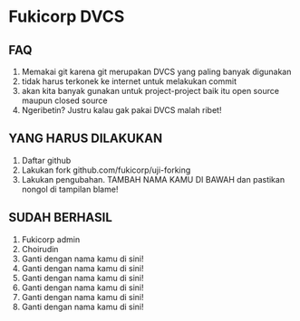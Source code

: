 Fukicorp DVCS
===================

FAQ
---
1. Memakai git karena git merupakan DVCS yang paling banyak digunakan
2. tidak harus terkonek ke internet untuk melakukan commit
3. akan kita banyak gunakan untuk project-project baik itu open source maupun closed source
4. Ngeribetin? Justru kalau gak pakai DVCS malah ribet!

YANG HARUS DILAKUKAN
--------------------
1. Daftar github
2. Lakukan fork github.com/fukicorp/uji-forking
3. Lakukan pengubahan. TAMBAH NAMA KAMU DI BAWAH dan pastikan nongol di
   tampilan blame!

SUDAH BERHASIL
--------------
1. Fukicorp admin
2. Choirudin
3. Ganti dengan nama kamu di sini!
4. Ganti dengan nama kamu di sini!
5. Ganti dengan nama kamu di sini!
6. Ganti dengan nama kamu di sini!
7. Ganti dengan nama kamu di sini!
8. Ganti dengan nama kamu di sini!

